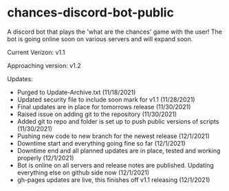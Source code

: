 # chances-discord-bot-public
A discord bot that plays the 'what are the chances' game with the user! The bot is going online soon on various servers and will expand soon.

Current Verizon: v1.1

Approaching version: v1.2

Updates:
- Purged to Update-Archive.txt (11/18/2021)
- Updated security file to include soon mark for v1.1 (11/28/2021)
- Final updates are in place for tomorrows release (11/30/2021)
- Raised issue on adding git to the repository (11/30/2021)
- Added git to repo and folder is set up to push public versions of scripts (11/30/2021)
- Pushing new code to new branch for the newest release (12/1/2021)
- Downtime start and everything going fine so far (12/1/2021)
- Downtime end and all planned updates are in place, tested and working properly (12/1/2021)
- Bot is online on all servers and release notes are published. Updating everything else on github side now (12/1/2021)
- gh-pages updates are live, this finishes off v1.1 releasing (12/1/2021)
